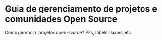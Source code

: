 # Guia de gerenciamento de projetos e comunidades Open Source
Como gerenciar projetos open-source? PRs, labels, issues, etc
